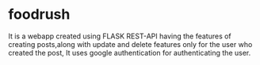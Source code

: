 # foodrush
It is a webapp created using FLASK REST-API having the features of creating posts,along with update and delete features only for the user who created the post, It uses google authentication for authenticating the user.
